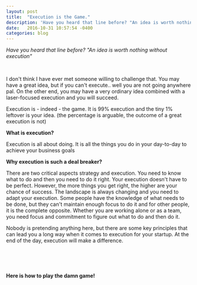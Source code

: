 ```yaml
---
layout: post
title:  "Execution is the Game."
description: 'Have you heard that line before? "An idea is worth nothing without execution"'
date:   2016-10-31 10:57:54 -0400
categories: blog
---
```

<p><em>Have you heard that line before? "An idea is worth nothing without execution"</em></p>
<br>

<p>I don't think I have ever met someone willing to challenge that. You may have a great idea, but if you can't execute.. well you are not going anywhere pal. On the other end, you may have a very ordinary idea combined with a laser-focused execution and you will succeed.</p>

<p>Execution is - indeed - the game. It is 99% execution and the tiny 1% leftover is your idea. (the percentage is arguable, the outcome of a great execution is not)</p>

<p><b>What is execution?</b></p>

<p>Execution is all about doing. It is all the things you do in your day-to-day to achieve your business goals</p>


<p><b>Why execution is such a deal breaker?</b></p>

<p>There are two critical aspects strategy and execution. You need to know what to do and then you need to do it right. Your execution doesn't have to be perfect. However, the more things you get right, the higher are your chance of success. The landscape is always changing and you need to adapt your execution. Some people have the knowledge of what needs to be done, but they can't maintain enough focus to do it and for other people, it is the complete opposite. Whether you are working alone or as a team, you need focus and commitment to figure out what to do and then do it.</p>

<p>Nobody is pretending anything here, but there are some key principles that can lead you a long way when it comes to execution for your startup. At the end of the day, execution will make a difference.</p>
<br>
<br>
<br>
<p><strong>Here is how to play the damn game!</strong></p> 